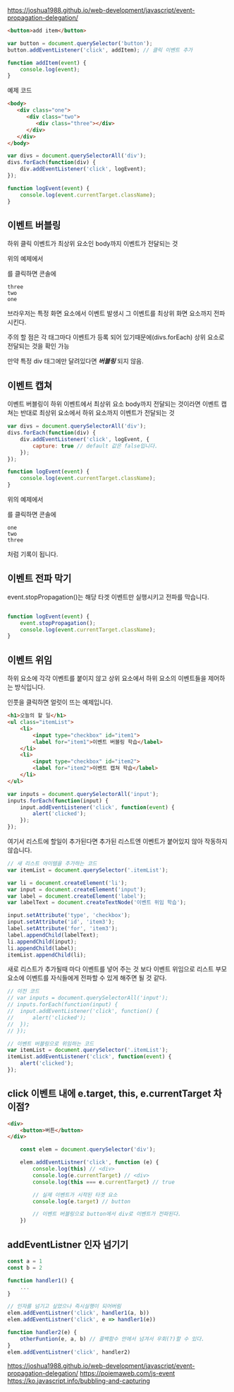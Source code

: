 https://joshua1988.github.io/web-development/javascript/event-propagation-delegation/

```html
<button>add item</button>
```

```js
var button = document.querySelector('button');
button.addEventListener('click', addItem); // 클릭 이벤트 추가

function addItem(event) {
	console.log(event);
}

```

예제 코드

```html
<body> 
   <div class="one">
      <div class="two">
         <div class="three"></div>
      </div>   
   </div>
</body>

```

```js
var divs = document.querySelectorAll('div');
divs.forEach(function(div) {
	div.addEventListener('click', logEvent);
});

function logEvent(event) {
	console.log(event.currentTarget.className);
}
```

## 이벤트 버블링

하위 클릭 이벤트가 최상위 요소인 body까지 이벤트가 전달되는 것

위의 예제에서 <div class="three"></div> 를 클릭하면 콘솔에

```
three
two
one
```

브라우저는 특정 화면 요소에서 이벤트 발생시 그 이벤트를 최상위 화면 요소까지 전파시킨다.

주의 할 점은 각 태그마다 이벤트가 등록 되어 있기때문에(divs.forEach)
상위 요소로 전달되는 것을 확인 가능

만약 특정 div 태그에만 달려있다면 ***버블링*** 되지 않음.

## 이벤트 캡쳐

이벤트 버블링이 하위 이벤트에서 최상위 요소 body까지 전달되는 것이라면
이벤트 캡쳐는 반대로 최상위 요소에서 하위 요소까지 이벤트가 전달되는 것

```js
var divs = document.querySelectorAll('div');
divs.forEach(function(div) {
	div.addEventListener('click', logEvent, {
		capture: true // default 값은 false입니다.
	});
});

function logEvent(event) {
	console.log(event.currentTarget.className);
}
```

위의 예제에서 <div class="three"></div> 를 클릭하면 콘솔에

```
one
two
three
```

처럼 기록이 됩니다.

## 이벤트 전파 막기

event.stopPropagation()는 해당 타겟 이벤트만 실행시키고 전파를 막습니다.

```js

function logEvent(event) {
	event.stopPropagation();
	console.log(event.currentTarget.className);
}

```

## 이벤트 위임

하위 요소에 각각 이벤트를 붙이지 않고 상위 요소에서 하위 요소의 이벤트들을 제어하는 방식입니다.

인풋을 클릭하면 얼럿이 뜨는 예제입니다.

```html
<h1>오늘의 할 일</h1>
<ul class="itemList">
	<li>
		<input type="checkbox" id="item1">
		<label for="item1">이벤트 버블링 학습</label>
	</li>
	<li>
		<input type="checkbox" id="item2">
		<label for="item2">이벤트 캡쳐 학습</label>
	</li>
</ul>
```

```js
var inputs = document.querySelectorAll('input');
inputs.forEach(function(input) {
	input.addEventListener('click', function(event) {
		alert('clicked');
	});
});
```

여기서 리스트에 할일이 추가된다면 추가된 리스트엔 이벤트가 붙어있지 않아 작동하지 않습니다.

```js
// 새 리스트 아이템을 추가하는 코드
var itemList = document.querySelector('.itemList');

var li = document.createElement('li');
var input = document.createElement('input');
var label = document.createElement('label');
var labelText = document.createTextNode('이벤트 위임 학습');

input.setAttribute('type', 'checkbox');
input.setAttribute('id', 'item3');
label.setAttribute('for', 'item3');
label.appendChild(labelText);
li.appendChild(input);
li.appendChild(label);
itemList.appendChild(li);
```

새로 리스트가 추가될때 마다 이벤트를 넣어 주는 것 보다 이벤트 위임으로 리스트 부모 요소에 이벤트를 자식들에게 전파할 수 있게 해주면 될 것 같다.

```js
// 이전 코드
// var inputs = document.querySelectorAll('input');
// inputs.forEach(function(input) {
// 	input.addEventListener('click', function() {
// 		alert('clicked');
// 	});
// });

// 이벤트 버블링으로 위임하는 코드
var itemList = document.querySelector('.itemList');
itemList.addEventListener('click', function(event) {
	alert('clicked');
});

```
## click 이벤트 내에 e.target, this, e.currentTarget 차이점?

```html
<div>
	<button>버튼</button>
</div>
```

```js
	const elem = document.querySelector('div');

	elem.addEventListner('click', function (e) {
		console.log(this) // <div>
		console.log(e.currentTarget) // <div>
		console.log(this === e.currentTarget) // true

		// 실제 이벤트가 시작된 타겟 요소
		console.log(e.target) // button

		// 이벤트 버블링으로 button에서 div로 이벤트가 전파된다.
	})
```

## addEventListner 인자 넘기기

```js
const a = 1
const b = 2

function handler1() {
	...
}

// 인자를 넘기고 싶었으나 즉시실행이 되어버림
elem.addEventListner('click', handler1(a, b)) 
elem.addEventListner('click', e => handler1(e))

function handler2(e) {
	otherFuntion(e, a, b) // 콜백함수 안에서 넘겨서 우회(?)할 수 있다.
}
elem.addEventListner('click', handler2)

```

https://joshua1988.github.io/web-development/javascript/event-propagation-delegation/
https://poiemaweb.com/js-event
https://ko.javascript.info/bubbling-and-capturing